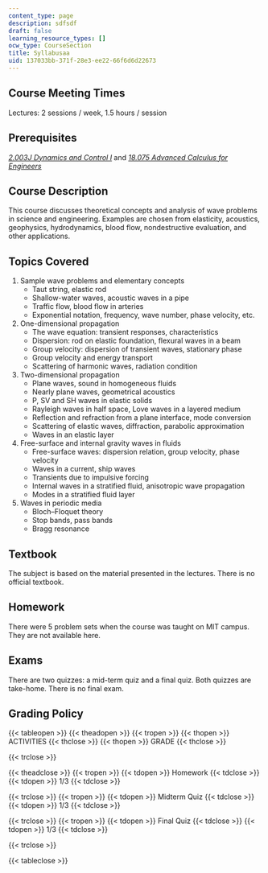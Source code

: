 ```yaml
---
content_type: page
description: sdfsdf
draft: false
learning_resource_types: []
ocw_type: CourseSection
title: Syllabusaa
uid: 137033bb-371f-28e3-ee22-66f6d6d22673
---
```

Course Meeting Times
--------------------

Lectures: 2 sessions / week, 1.5 hours / session

Prerequisites
-------------

_[2.003J Dynamics and Control I](/courses/2-003j-dynamics-and-control-i-fall-2007)_ and _[18.075 Advanced Calculus for Engineers](/courses/18-075-advanced-calculus-for-engineers-fall-2004)_

Course Description
------------------

This course discusses theoretical concepts and analysis of wave problems in science and engineering. Examples are chosen from elasticity, acoustics, geophysics, hydrodynamics, blood flow, nondestructive evaluation, and other applications.

Topics Covered
--------------

1.  Sample wave problems and elementary concepts
    *   Taut string, elastic rod
    *   Shallow-water waves, acoustic waves in a pipe
    *   Traffic flow, blood flow in arteries
    *   Exponential notation, frequency, wave number, phase velocity, etc.
2.  One-dimensional propagation
    *   The wave equation: transient responses, characteristics
    *   Dispersion: rod on elastic foundation, flexural waves in a beam
    *   Group velocity: dispersion of transient waves, stationary phase
    *   Group velocity and energy transport
    *   Scattering of harmonic waves, radiation condition
3.  Two-dimensional propagation
    *   Plane waves, sound in homogeneous fluids
    *   Nearly plane waves, geometrical acoustics
    *   P, SV and SH waves in elastic solids
    *   Rayleigh waves in half space, Love waves in a layered medium
    *   Reflection and refraction from a plane interface, mode conversion
    *   Scattering of elastic waves, diffraction, parabolic approximation
    *   Waves in an elastic layer
4.  Free-surface and internal gravity waves in fluids
    *   Free-surface waves: dispersion relation, group velocity, phase velocity
    *   Waves in a current, ship waves
    *   Transients due to impulsive forcing
    *   Internal waves in a stratified fluid, anisotropic wave propagation
    *   Modes in a stratified fluid layer
5.  Waves in periodic media
    *   Bloch–Floquet theory
    *   Stop bands, pass bands
    *   Bragg resonance

Textbook
--------

The subject is based on the material presented in the lectures. There is no official textbook.

Homework
--------

There were 5 problem sets when the course was taught on MIT campus. They are not available here.

Exams
-----

There are two quizzes: a mid-term quiz and a final quiz. Both quizzes are take-home. There is no final exam.

Grading Policy
--------------

{{< tableopen >}}
{{< theadopen >}}
{{< tropen >}}
{{< thopen >}}
ACTIVITIES
{{< thclose >}}
{{< thopen >}}
GRADE
{{< thclose >}}

{{< trclose >}}

{{< theadclose >}}
{{< tropen >}}
{{< tdopen >}}
Homework
{{< tdclose >}}
{{< tdopen >}}
1/3
{{< tdclose >}}

{{< trclose >}}
{{< tropen >}}
{{< tdopen >}}
Midterm Quiz
{{< tdclose >}}
{{< tdopen >}}
1/3
{{< tdclose >}}

{{< trclose >}}
{{< tropen >}}
{{< tdopen >}}
Final Quiz
{{< tdclose >}}
{{< tdopen >}}
1/3
{{< tdclose >}}

{{< trclose >}}

{{< tableclose >}}